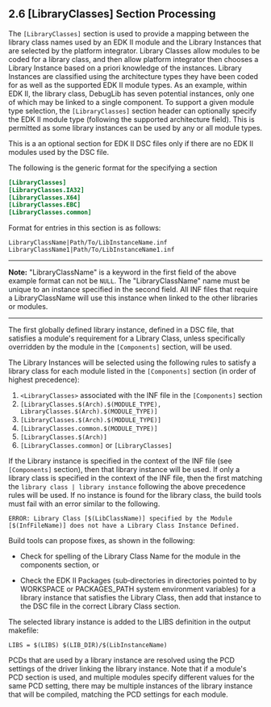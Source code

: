 <!--- @file
  2.7 [LibraryClasses] Section Processing

  Copyright (c) 2006-2019, Intel Corporation. All rights reserved.<BR>

  Redistribution and use in source (original document form) and 'compiled'
  forms (converted to PDF, epub, HTML and other formats) with or without
  modification, are permitted provided that the following conditions are met:

  1) Redistributions of source code (original document form) must retain the
     above copyright notice, this list of conditions and the following
     disclaimer as the first lines of this file unmodified.

  2) Redistributions in compiled form (transformed to other DTDs, converted to
     PDF, epub, HTML and other formats) must reproduce the above copyright
     notice, this list of conditions and the following disclaimer in the
     documentation and/or other materials provided with the distribution.

  THIS DOCUMENTATION IS PROVIDED BY TIANOCORE PROJECT "AS IS" AND ANY EXPRESS OR
  IMPLIED WARRANTIES, INCLUDING, BUT NOT LIMITED TO, THE IMPLIED WARRANTIES OF
  MERCHANTABILITY AND FITNESS FOR A PARTICULAR PURPOSE ARE DISCLAIMED. IN NO
  EVENT SHALL TIANOCORE PROJECT  BE LIABLE FOR ANY DIRECT, INDIRECT, INCIDENTAL,
  SPECIAL, EXEMPLARY, OR CONSEQUENTIAL DAMAGES (INCLUDING, BUT NOT LIMITED TO,
  PROCUREMENT OF SUBSTITUTE GOODS OR SERVICES; LOSS OF USE, DATA, OR PROFITS;
  OR BUSINESS INTERRUPTION) HOWEVER CAUSED AND ON ANY THEORY OF LIABILITY,
  WHETHER IN CONTRACT, STRICT LIABILITY, OR TORT (INCLUDING NEGLIGENCE OR
  OTHERWISE) ARISING IN ANY WAY OUT OF THE USE OF THIS DOCUMENTATION, EVEN IF
  ADVISED OF THE POSSIBILITY OF SUCH DAMAGE.

-->

## 2.6 [LibraryClasses] Section Processing

The `[LibraryClasses]` section is used to provide a mapping between the library
class names used by an EDK II module and the Library Instances that are
selected by the platform integrator. Library Classes allow modules to be coded
for a library class, and then allow platform integrator then chooses a Library
Instance based on a priori knowledge of the instances. Library Instances are
classified using the architecture types they have been coded for as well as the
supported EDK II module types. As an example, within EDK II, the library class,
DebugLib has seven potential instances, only one of which may be linked to a
single component. To support a given module type selection, the
`[LibraryClasses]` section header can optionally specify the EDK II module type
(following the supported architecture field). This is permitted as some library
instances can be used by any or all module types.

This is a an optional section for EDK II DSC files only if there are no EDK II
modules used by the DSC file.

The following is the generic format for the specifying a section

```ini
[LibraryClasses]
[LibraryClasses.IA32]
[LibraryClasses.X64]
[LibraryClasses.EBC]
[LibraryClasses.common]
```

Format for entries in this section is as follows:

```
LibraryClassName|Path/To/LibInstanceName.inf
LibraryClassName1|Path/To/LibInstanceName1.inf
```

**********
**Note:** "LibraryClassName" is a keyword in the first field of the above
example format can not be `NULL`. The "LibraryClassName" name must be unique
to an instance specified in the second field. All INF files that require a
LibraryClassName will use this instance when linked to the other libraries
or modules.
**********

The first globally defined library instance, defined in a DSC file, that
satisfies a module's requirement for a Library Class, unless specifically
overridden by the module in the `[Components]` section, will be used.

The Library Instances will be selected using the following rules to satisfy a
library class for each module listed in the `[Components]` section (in order of
highest precedence):

1. `<LibraryClasses>` associated with the INF file in the `[Components]` section
2. `[LibraryClasses.$(Arch).$(MODULE_TYPE), LibraryClasses.$(Arch).$(MODULE_TYPE)]`
3. `[LibraryClasses.$(Arch).$(MODULE_TYPE)]`
4. `[LibraryClasses.common.$(MODULE_TYPE)]`
5. `[LibraryClasses.$(Arch)]`
6. `[LibraryClasses.common]` or `[LibraryClasses]`

If the Library instance is specified in the context of the INF file (see
`[Components]` section), then that library instance will be used. If only a
library class is specified in the context of the INF file, then the first
matching the `library class | library instance` following the above precedence
rules will be used. If no instance is found for the library class, the build
tools must fail with an error similar to the following.

```
ERROR: Library Class [$(LibClassName)] specified by the Module [$(InfFileName)] does not have a Library Class Instance Defined.
```

Build tools can propose fixes, as shown in the following:

* Check for spelling of the Library Class Name for the module in the components
  section, or

* Check the EDK II Packages (sub‐directories in directories pointed to by
  WORKSPACE or PACKAGES_PATH system environment variables) for a library
  instance that satisfies the Library Class, then add that instance to the DSC
  file in the correct Library Class section.

The selected library instance is added to the LIBS definition in the output
makefile:

`LIBS = $(LIBS) $(LIB_DIR)/$(LibInstanceName)`

PCDs that are used by a library instance are resolved using the PCD settings of
the driver linking the library instance. Note that if a module's PCD section is
used, and multiple modules specify different values for the same PCD setting,
there may be multiple instances of the library instance that will be compiled,
matching the PCD settings for each module.
